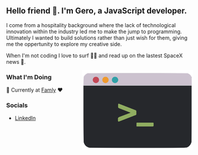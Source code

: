 ## Hello friend 👋. I'm Gero, a JavaScript developer.

I come from a hospitality background where the lack of technological innovation within the industry led me to make the jump to programming. Ultimately I wanted to build solutions rather than just wish for them, giving me the oppertunity to explore my creative side.

When I'm not coding I love to surf 🏄‍♂️ and read up on the lastest SpaceX news 🚀.

<img align="right" alt="illustration of a CLI" src="./assets/CLI.png" width="300" height="216" />

### What I'm Doing

🌱 Currently at [Famly](https://www.famly.co/) ❤️

### Socials
- [LinkedIn](https://www.linkedin.com/in/gerokassing)
